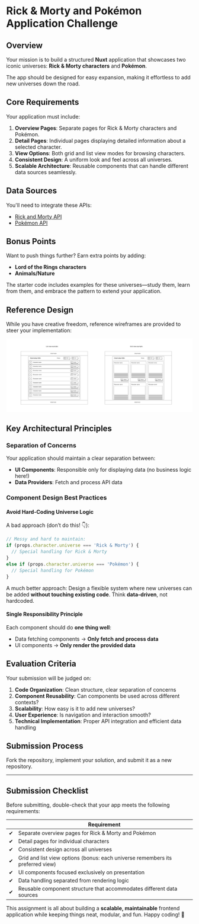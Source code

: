 # Rick & Morty and Pokémon Application Challenge

## Overview

Your mission is to build a structured **Nuxt** application that showcases two iconic universes: **Rick & Morty characters** and **Pokémon**.

The app should be designed for easy expansion, making it effortless to add new universes down the road.

## Core Requirements

Your application must include:

1. **Overview Pages**: Separate pages for Rick & Morty characters and Pokémon.
2. **Detail Pages**: Individual pages displaying detailed information about a selected character.
3. **View Options**: Both grid and list view modes for browsing characters.
4. **Consistent Design**: A uniform look and feel across all universes.
5. **Scalable Architecture**: Reusable components that can handle different data sources seamlessly.

## Data Sources

You'll need to integrate these APIs:

- [Rick and Morty API](https://rickandmortyapi.com/documentation)
- [Pokémon API](https://pokeapi.co/docs/v2)

## Bonus Points

Want to push things further? Earn extra points by adding:

- **Lord of the Rings characters**
- **Animals/Nature**

The starter code includes examples for these universes—study them, learn from them, and embrace the pattern to extend your application.

## Reference Design

While you have creative freedom, reference wireframes are provided to steer your implementation:

[![Wireframes](./public/images/wireframes.svg)](./public/images/wireframes.svg)

## Key Architectural Principles

### Separation of Concerns

Your application should maintain a clear separation between:

- **UI Components**: Responsible only for displaying data (no business logic here!)
- **Data Providers**: Fetch and process API data

### Component Design Best Practices

#### Avoid Hard-Coding Universe Logic

A bad approach (don’t do this! 👇):

```ts
// Messy and hard to maintain:
if (props.character.universe === 'Rick & Morty') {
  // Special handling for Rick & Morty
}
else if (props.character.universe === 'Pokémon') {
  // Special handling for Pokémon
}
```

A much better approach: Design a flexible system where new universes can be added **without touching existing code**. Think **data-driven**, not hardcoded.

#### Single Responsibility Principle

Each component should do **one thing well**:

- Data fetching components → **Only fetch and process data**
- UI components → **Only render the provided data**

## Evaluation Criteria

Your submission will be judged on:

1. **Code Organization**: Clean structure, clear separation of concerns
2. **Component Reusability**: Can components be used across different contexts?
3. **Scalability**: How easy is it to add new universes?
4. **User Experience**: Is navigation and interaction smooth?
5. **Technical Implementation**: Proper API integration and efficient data handling

## Submission Process

Fork the repository, implement your solution, and submit it as a new repository.

---

## Submission Checklist

Before submitting, double-check that your app meets the following requirements:

|     | Requirement                                                                    |
| --- | ------------------------------------------------------------------------------ |
| ✔  | Separate overview pages for Rick & Morty and Pokémon                           |
| ✔  | Detail pages for individual characters                                         |
| ✔  | Consistent design across all universes                                         |
| ✔  | Grid and list view options (bonus: each universe remembers its preferred view) |
| ✔  | UI components focused exclusively on presentation                              |
| ✔  | Data handling separated from rendering logic                                   |
| ✔  | Reusable component structure that accommodates different data sources          |

This assignment is all about building a **scalable, maintainable** frontend application while keeping things neat, modular, and fun. Happy coding! 🚀
